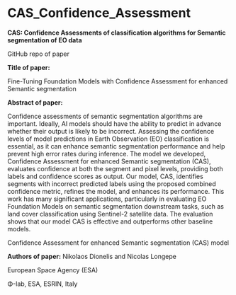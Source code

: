 # CAS_Confidence_Assessment
**CAS: Confidence Assessments of classification algorithms for Semantic segmentation of EO data**

GitHub repo of paper



**Title of paper:**

Fine-Tuning Foundation Models with Confidence Assessment for enhanced Semantic segmentation



**Abstract of paper:**

Confidence assessments of semantic segmentation algorithms are important. Ideally, AI models should have the ability to predict in advance whether their output is likely to be incorrect. Assessing the confidence levels of model predictions in Earth Observation (EO) classification is essential, as it can enhance semantic segmentation performance and help prevent high error rates during inference. The model we developed, Confidence Assessment for enhanced Semantic segmentation (CAS), evaluates confidence at both the segment and pixel levels, providing both labels and confidence scores as output. Our model, CAS, identifies segments with incorrect predicted labels using the proposed combined confidence metric, refines the model, and enhances its performance. This work has many significant applications, particularly in evaluating EO Foundation Models on semantic segmentation downstream tasks, such as land cover classification using Sentinel-2 satellite data. The evaluation shows that our model CAS is effective and outperforms other baseline models.

Confidence Assessment for enhanced Semantic segmentation (CAS) model

**Authors of paper:**
Nikolaos Dionelis and Nicolas Longepe

European Space Agency (ESA)

Φ-lab, ESA, ESRIN, Italy

